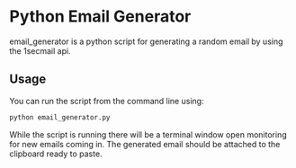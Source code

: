 # Python Email Generator
email_generator is a python script for generating a random email by using the 1secmail api.

## Usage
You can run the script from the command line using:
```python
python email_generator.py
```
While the script is running there will be a terminal window open monitoring for new emails coming in. The generated email should be attached to the clipboard ready to paste.
